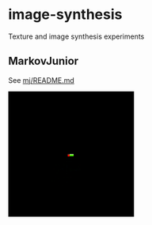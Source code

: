 # image-synthesis

Texture and image synthesis experiments

## MarkovJunior

See [mj/README.md](https://github.com/oneearedrabbit/image-synthesis/blob/master/mj/README.md)

![image](https://raw.githubusercontent.com/oneearedrabbit/image-synthesis/master/mj/output.gif)

